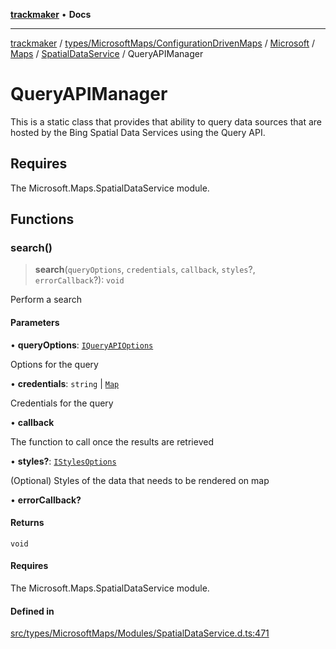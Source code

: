 [**trackmaker**](../../../../../../../../../../README.md) • **Docs**

***

[trackmaker](../../../../../../../../../../modules.md) / [types/MicrosoftMaps/ConfigurationDrivenMaps](../../../../../../../README.md) / [Microsoft](../../../../../README.md) / [Maps](../../../README.md) / [SpatialDataService](../README.md) / QueryAPIManager

# QueryAPIManager

This is a static class that provides that ability to query data sources that are hosted by the Bing Spatial Data Services using the Query API.

## Requires

The Microsoft.Maps.SpatialDataService module.

## Functions

### search()

> **search**(`queryOptions`, `credentials`, `callback`, `styles`?, `errorCallback`?): `void`

Perform a search

#### Parameters

• **queryOptions**: [`IQueryAPIOptions`](../README.md#iqueryapioptions)

Options for the query

• **credentials**: `string` \| [`Map`](../../../README.md#map-2)

Credentials for the query

• **callback**

The function to call once the results are retrieved

• **styles?**: [`IStylesOptions`](../../../README.md#istylesoptions)

(Optional) Styles of the data that needs to be rendered on map

• **errorCallback?**

#### Returns

`void`

#### Requires

The Microsoft.Maps.SpatialDataService module.

#### Defined in

[src/types/MicrosoftMaps/Modules/SpatialDataService.d.ts:471](https://github.com/Anson2251/trackmaker/blob/852db12d0b72b755ac57c96b03b560323c9f2041/src/types/MicrosoftMaps/Modules/SpatialDataService.d.ts#L471)
